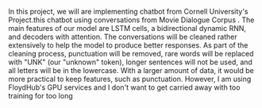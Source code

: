 In this project, we will are implementing chatbot from Cornell University's Project.this chatbot using conversations from  Movie Dialogue Corpus . The main features of our model are LSTM cells, a bidirectional dynamic RNN, and decoders with attention.
The conversations will be cleaned rather extensively to help the model to produce better responses. As part of the cleaning process, punctuation will be removed, rare words will be replaced with "UNK" (our "unknown" token), longer sentences will not be used, and all letters will be in the lowercase.
With a larger amount of data, it would be more practical to keep features, such as punctuation. However, I am using FloydHub's GPU services and I don't want to get carried away with too training for too long
